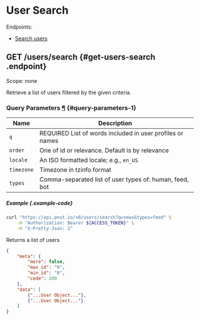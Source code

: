 # User Search

Endpoints:

* [Search users](#get-users-search)


## <span class="method method-get">GET</span> /users/search {#get-users-search .endpoint}

Scope: <span class="endpoint-meta">none</span>

Retrieve a list of users filtered by the given criteria.

### Query Parameters [&para;](#query-parameters-1) {#query-parameters-1}

Name|Description
-|-
`q`|REQUIRED List of words included in user profiles or names
`order`|One of id or relevance. Default is by relevance
`locale`|An ISO formatted locale; e.g., `en_US`
`timezone`|Timezone in tzinfo format
`types`|Comma-separated list of user types of: human, feed, bot

##### Example {.example-code}

```bash
curl "https://api.pnut.io/v0/users/search?q=news&types=feed" \
    -H "Authorization: Bearer ${ACCESS_TOKEN}" \
    -H "X-Pretty-Json: 1"
```

Returns a list of users

```json
{
    "meta": {
        "more": false,
        "max_id": "0",
        "min_id": "0",
        "code": 200
    },
    "data": [
        {"...User Object..."},
        {"...User Object..."}
    ]
}
```